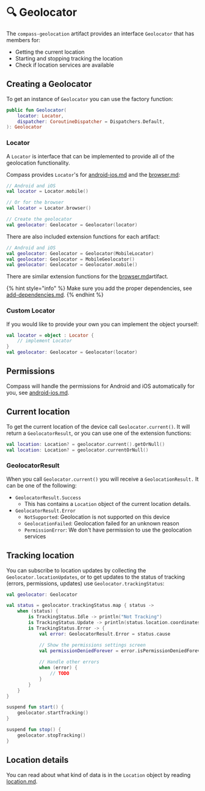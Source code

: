 # 🔍 Geolocator

The `compass-geolocation` artifact provides an interface `Geolocator` that has members for:

* Getting the current location
* Starting and stopping tracking the location
* Check if location services are available

## Creating a Geolocator

To get an instance of `Geolocator` you can use the factory function:

```kotlin
public fun Geolocator(
    locator: Locator,
    dispatcher: CoroutineDispatcher = Dispatchers.Default,
): Geolocator
```

### Locator

A `Locator` is interface that can be implemented to provide all of the geolocation functionality.

Compass provides `Locator`'s for [android-ios.md](android-ios.md "mention") and the [browser.md](browser.md "mention"):

```kotlin
// Android and iOS
val locator = Locator.mobile()

// Or for the browser
val locator = Locator.browser()

// Create the geolocator
val geolocator: Geolocator = Geolocator(locator)
```

There are also included extension functions for each artifact:

```kotlin
// Android and iOS
val geolocator: Geolocator = Geolocator(MobileLocator)
val geolocator: Geolocator = MobileGeolocator()
val geolocator: Geolocator = Geolocator.mobile()
```

There are similar extension functions for the [browser.md](browser.md "mention")artifact.

{% hint style="info" %}
Make sure you add the proper dependencies, see [add-dependencies.md](../setup/add-dependencies.md "mention").
{% endhint %}

### Custom Locator

If you would like to provide your own you can implement the object yourself:

```kotlin
val locator = object : Locator {
    // implement Locator
}
val geolocator: Geolocator = Geolocator(locator)
```

## Permissions

Compass will handle the permissions for Android and iOS automatically for you, see [android-ios.md](android-ios.md "mention").

## Current location

To get the current location of the device call `Geolocator.current()`. It will return a `GeolocatorResult`, or you can use one of the extension functions:

```kotlin
val location: Location? = geolocator.current().getOrNull()
val location: Location? = geolocator.currentOrNull()
```

### GeolocatorResult

When you call `Geolocator.current()` you will receive a `GeolocationResult.` It can be one of the following:

* `GeolocatorResult.Success`
  * This has contains a `Location` object of the current location details.
* `GeolocatorResult.Error`
  * `NotSupported`: Geolocation is not supported on this device
  * `GeolocationFailed`: Geolocation failed for an unknown reason
  * `PermissionError`: We don't have permission to use the geolocation services

## Tracking location

You can subscribe to location updates by collecting the `Geolocator.locationUpdates`, or to get updates to the status of tracking (errors, permissions, updates) use `Geolocator.trackingStatus`:

```kotlin
val geolocator: Geolocator

val status = geolocator.trackingStatus.map { status ->
    when (status) {
        is TrackingStatus.Idle -> println("Not Tracking")
        is TrackingStatus.Update -> println(status.location.coordinates)
        is TrackingStatus.Error -> {
            val error: GeolocatorResult.Error = status.cause

            // Show the permissions settings screen
            val permissionDeniedForever = error.isPermissionDeniedForever
            
            // Handle other errors
            when (error) {
                // TODO
            }
        }
    }
}

suspend fun start() {
    geolocator.startTracking()
}

suspend fun stop() {
    geolocator.stopTracking()
}
```

## Location details

You can read about what kind of data is in the `Location` object by reading [location.md](location.md "mention").

